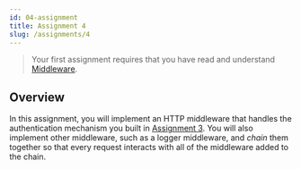 ```yaml
---
id: 04-assignment
title: Assignment 4
slug: /assignments/4
---
```


> Your first assignment requires that you have read and understand
> [Middleware](./04-lesson.md).

## Overview

In this assignment, you will implement an HTTP middleware that handles
the authentication mechanism you built in [Assignment 3](./03-assignment.md).
You will also implement other middleware, such as a logger middleware, and
*chain* them together so that every request interacts with all of the
middleware added to the chain.
